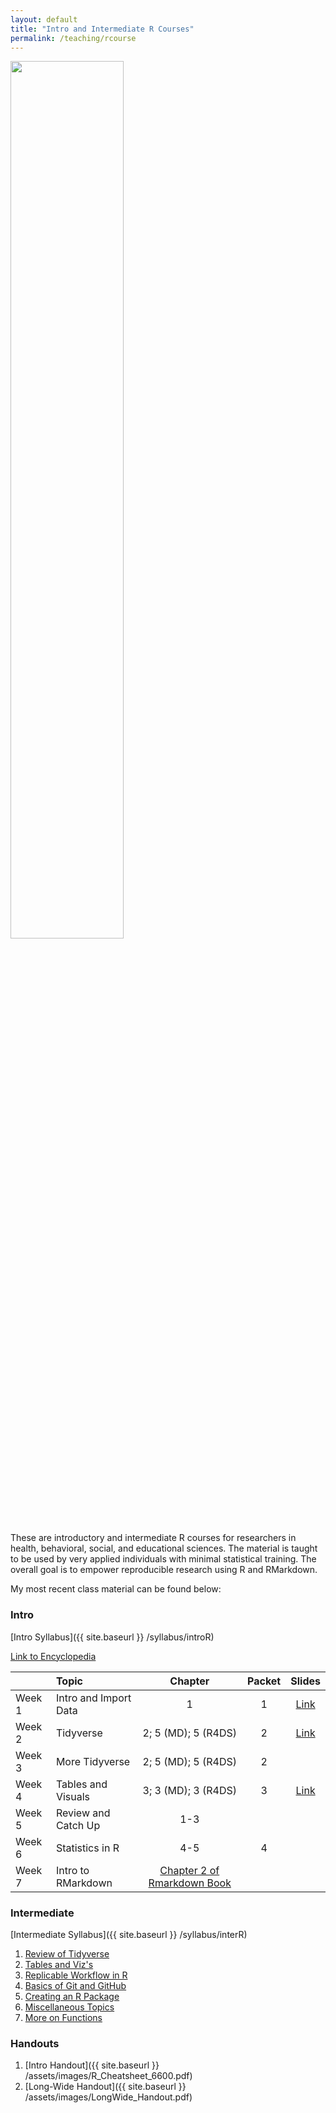 ```yaml
---
layout: default
title: "Intro and Intermediate R Courses"
permalink: /teaching/rcourse
---
```


<img src="{{ site.baseurl }}/assets/images/Rstats_logo.png" width="60%">

These are introductory and intermediate R courses for researchers in health, behavioral, social, and educational sciences. The material is taught to be used by very applied individuals with minimal statistical training. The overall goal is to empower reproducible research using R and RMarkdown.

My most recent class material can be found below:

### Intro

[Intro Syllabus]({{ site.baseurl }} /syllabus/introR)

[Link to Encyclopedia](https://cehs-research.github.io/eBooks/org.html)


| &nbsp;  |     Topic               | Chapter                   | Packet  | Slides
|---------|:------------------------|:-------------------------:|:-------:|:-------------------------------------------------------------------:
| Week 1  | Intro and Import Data   | 1                         | 1       | [Link](https://tysonstanley.github.io/introR/01_Intro.html)
| Week 2  | Tidyverse               | 2; 5 (MD); 5 (R4DS)       | 2       | [Link](https://tysonstanley.github.io/introR/02_Tidyverse.html)
| Week 3  | More Tidyverse          | 2; 5 (MD); 5 (R4DS)       | 2       |
| Week 4  | Tables and Visuals      | 3; 3 (MD); 3 (R4DS)       | 3       | [Link](https://tysonstanley.github.io/introR/03_UnderstandData.html)
| Week 5  | Review and Catch Up     | 1-3                       | &nbsp;  |
| Week 6  | Statistics in R         | 4-5                       | 4       |
| Week 7  | Intro to RMarkdown      | [Chapter 2 of Rmarkdown Book](https://bookdown.org/yihui/rmarkdown/basics.html) | &nbsp; | &nbsp;



### Intermediate

[Intermediate Syllabus]({{ site.baseurl }} /syllabus/interR)

1. [Review of Tidyverse](https://tysonstanley.github.io/Graduate_R_Courses/intermediate/01_Review.html)
2. [Tables and Viz's](https://tysonstanley.github.io/Graduate_R_Courses/intermediate/02_tables_viz.html)
3. [Replicable Workflow in R](https://tysonstanley.github.io/Graduate_R_Courses/intermediate/03_RepWorkflow.html)
4. [Basics of Git and GitHub](https://tysonstanley.github.io/Graduate_R_Courses/intermediate/04_github.html)
5. [Creating an R Package](https://tysonstanley.github.io/Graduate_R_Courses/intermediate/05_OwnPackage.html)
6. [Miscellaneous Topics](https://tysonstanley.github.io/Graduate_R_Courses/intermediate/06_Misc.html)
7. [More on Functions](https://tysonstanley.github.io/Graduate_R_Courses/intermediate/07_Functions2.html)


### Handouts

1. [Intro Handout]({{ site.baseurl }} /assets/images/R_Cheatsheet_6600.pdf)
2. [Long-Wide Handout]({{ site.baseurl }} /assets/images/LongWide_Handout.pdf)
